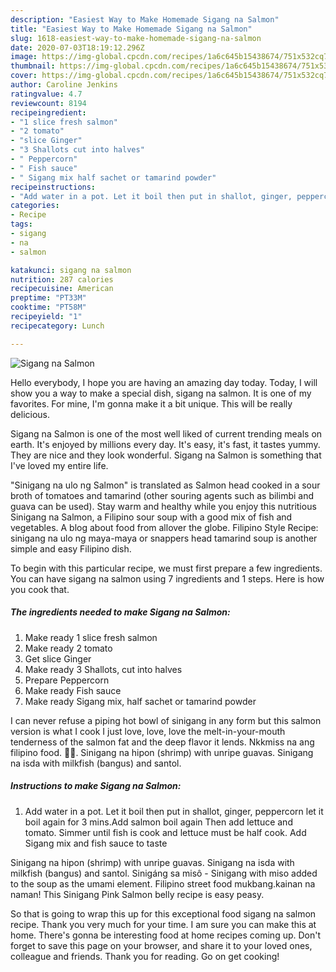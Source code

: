 ```yaml
---
description: "Easiest Way to Make Homemade Sigang na Salmon"
title: "Easiest Way to Make Homemade Sigang na Salmon"
slug: 1618-easiest-way-to-make-homemade-sigang-na-salmon
date: 2020-07-03T18:19:12.296Z
image: https://img-global.cpcdn.com/recipes/1a6c645b15438674/751x532cq70/sigang-na-salmon-recipe-main-photo.jpg
thumbnail: https://img-global.cpcdn.com/recipes/1a6c645b15438674/751x532cq70/sigang-na-salmon-recipe-main-photo.jpg
cover: https://img-global.cpcdn.com/recipes/1a6c645b15438674/751x532cq70/sigang-na-salmon-recipe-main-photo.jpg
author: Caroline Jenkins
ratingvalue: 4.7
reviewcount: 8194
recipeingredient:
- "1 slice fresh salmon"
- "2 tomato"
- "slice Ginger"
- "3 Shallots cut into halves"
- " Peppercorn"
- " Fish sauce"
- " Sigang mix half sachet or tamarind powder"
recipeinstructions:
- "Add water in a pot. Let it boil then put in shallot, ginger, peppercorn let it boil again for 3 mins.Add salmon boil again Then add lettuce and tomato. Simmer until fish is cook and lettuce must be half cook. Add Sigang mix and fish sauce to taste"
categories:
- Recipe
tags:
- sigang
- na
- salmon

katakunci: sigang na salmon 
nutrition: 287 calories
recipecuisine: American
preptime: "PT33M"
cooktime: "PT58M"
recipeyield: "1"
recipecategory: Lunch

---
```



![Sigang na Salmon](https://img-global.cpcdn.com/recipes/1a6c645b15438674/751x532cq70/sigang-na-salmon-recipe-main-photo.jpg)

Hello everybody, I hope you are having an amazing day today. Today, I will show you a way to make a special dish, sigang na salmon. It is one of my favorites. For mine, I'm gonna make it a bit unique. This will be really delicious.

Sigang na Salmon is one of the most well liked of current trending meals on earth. It's enjoyed by millions every day. It's easy, it's fast, it tastes yummy. They are nice and they look wonderful. Sigang na Salmon is something that I've loved my entire life.

&#34;Sinigang na ulo ng Salmon&#34; is translated as Salmon head cooked in a sour broth of tomatoes and tamarind (other souring agents such as bilimbi and guava can be used). Stay warm and healthy while you enjoy this nutritious Sinigang na Salmon, a Filipino sour soup with a good mix of fish and vegetables. A blog about food from allover the globe. Filipino Style Recipe: sinigang na ulo ng maya-maya or snappers head tamarind soup is another simple and easy Filipino dish.


To begin with this particular recipe, we must first prepare a few ingredients. You can have sigang na salmon using 7 ingredients and 1 steps. Here is how you cook that.

<!--inarticleads1-->

##### The ingredients needed to make Sigang na Salmon:

1. Make ready 1 slice fresh salmon
1. Make ready 2 tomato
1. Get slice Ginger
1. Make ready 3 Shallots, cut into halves
1. Prepare  Peppercorn
1. Make ready  Fish sauce
1. Make ready  Sigang mix, half sachet or tamarind powder


I can never refuse a piping hot bowl of sinigang in any form but this salmon version is what I cook I just love, love, love the melt-in-your-mouth tenderness of the salmon fat and the deep flavor it lends. Nkkmiss na ang filipino food. 🍲🍲. Sinigang na hipon (shrimp) with unripe guavas. Sinigang na isda with milkfish (bangus) and santol. 

<!--inarticleads2-->

##### Instructions to make Sigang na Salmon:

1. Add water in a pot. Let it boil then put in shallot, ginger, peppercorn let it boil again for 3 mins.Add salmon boil again Then add lettuce and tomato. Simmer until fish is cook and lettuce must be half cook. Add Sigang mix and fish sauce to taste


Sinigang na hipon (shrimp) with unripe guavas. Sinigang na isda with milkfish (bangus) and santol. Sinigáng sa misô - Sinigang with miso added to the soup as the umami element. Filipino street food mukbang.kainan na naman! This Sinigang Pink Salmon belly recipe is easy peasy. 

So that is going to wrap this up for this exceptional food sigang na salmon recipe. Thank you very much for your time. I am sure you can make this at home. There's gonna be interesting food at home recipes coming up. Don't forget to save this page on your browser, and share it to your loved ones, colleague and friends. Thank you for reading. Go on get cooking!
